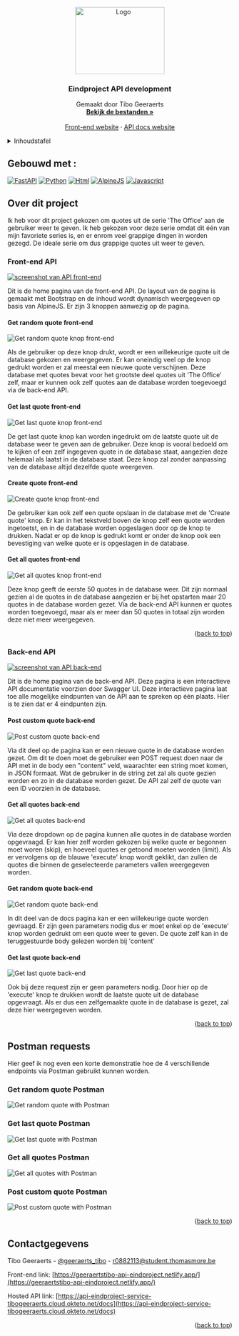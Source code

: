 <!-- PROJECT LOGO -->
<br />
<div align="center" id="readme-top">
  <a href="https://github.com/tibogeeraerts/api-eindproject">
    <img src="images/logo.png" alt="Logo" width="200" height="150">
  </a>

  <h3 align="center">Eindproject API development</h3>

  <p align="center">
    Gemaakt door Tibo Geeraerts
    <br />
    <a href="https://github.com/tibogeeraerts/api-eindproject"><strong>Bekijk de bestanden »</strong></a>
    <br />
    <br />
    <a href="https://geeraertstibo-api-eindproject.netlify.app/">Front-end website</a>
    ·
    <a href="https://api-eindproject-service-tibogeeraerts.cloud.okteto.net/docs">API docs website</a>
  </p>
</div>



<!-- Inhoudstafel -->
<details>
  <summary>Inhoudstafel</summary>
  <ol>
    <li>
      <a href="#gebouwd-met-">Gebouwd met</a>
    </li>
    <li>
      <a href="#over-dit-project">Over dit project</a>
      <ul>
        <li>
          <a href="#front-end-api">Front-end API</a>
          <ul>
             <li><a href="#get-random-quote-front-end">Get random quote front-end</li>
             <li><a href="#get-last-quote-front-end">Get last quote front-end</li>
             <li><a href="#create-quote-front-end">Create quote front-end</li>
             <li><a href="#get-all-quotes-front-end">Get all quotes front-end</li>
          </ul>
        </li>
        <li>
          <a href="#back-end-api">Back-end API</a>
          <ul>
             <li><a href="#post-custom-quote-back-end">Post custom quote back-end</li>
             <li><a href="#get-all-quotes-back-end">Get all quotes back-end</li>
             <li><a href="#get-random-quote-back-end">Get random quote back-end</li>
             <li><a href="#get-last-quote-back-end">Get last quote back-end</li>
          </ul>
        </li>
      </ul>
    </li>
    <li>
      <a href="#postman-requests">Postman requests</a>
      <ul>
             <li><a href="#get-random-quote-postman">Get random quote Postman</li>
             <li><a href="#get-last-quote-postman">Get last quote Postman</li>
             <li><a href="#get-all-quotes-postman">Get all quotes postman</li>
             <li><a href="#post-custom-quote-postman">Post custom quote Postman</li>
          </ul>
    </li>
    <li><a href="#contactgegevens">Contactgegevens</a></li>
  </ol>
</details>


## Gebouwd met :

[![FastAPI][FastAPI.py]][FastAPI-url]
[![Python][Python.py]][Python-url]
[![Html][Html.html]][Html-url]
[![AlpineJS][Alpine.js]][Alpine-url]
[![Javascript][Bootstrap.css]][Bootstrap-url]


<!-- Over dit project -->
## Over dit project

Ik heb voor dit project gekozen om quotes uit de serie 'The Office' aan de gebruiker weer te geven. Ik heb gekozen voor deze serie omdat dit één van mijn favoriete series is, en er enrom veel grappige dingen in worden gezegd. De ideale serie om dus grappige quotes uit weer te geven.

### Front-end API

[![screenshot van API front-end][frontend-screenshot]][frontend-url]

Dit is de home pagina van de front-end API. De layout van de pagina is gemaakt met Bootstrap en de inhoud wordt dynamisch weergegeven op basis van AlpineJS. Er zijn 3 knoppen aanwezig op de pagina.

#### Get random quote front-end
![Get random quote knop front-end][getrandomquote-frontend]

Als de gebruiker op deze knop drukt, wordt er een willekeurige quote uit de database gekozen en weergegeven. Er kan oneindig veel op de knop gedrukt worden er zal meestal een nieuwe quote verschijnen. Deze database met quotes bevat voor het grootste deel quotes uit 'The Office' zelf, maar er kunnen ook zelf quotes aan de database worden toegevoegd via de back-end API.

#### Get last quote front-end

![Get last quote knop front-end][getlastquote-frontend]

De get last quote knop kan worden ingedrukt om de laatste quote uit de database weer te geven aan de gebruiker. Deze knop is vooral bedoeld om te kijken of een zelf ingegeven quote in de database staat, aangezien deze helemaal als laatst in de database staat. Deze knop zal zonder aanpassing van de database altijd dezelfde quote weergeven.

#### Create quote front-end

![Create quote knop front-end][postquote-frontend]

De gebruiker kan ook zelf een quote opslaan in de database met de 'Create quote' knop. Er kan in het tekstveld boven de knop zelf een quote worden ingetoetst, en in de database worden opgeslagen door op de knop te drukken. Nadat er op de knop is gedrukt komt er onder de knop ook een bevestiging van welke quote er is opgeslagen in de database.

#### Get all quotes front-end

![Get all quotes knop front-end][getallquotes-frontend]

Deze knop geeft de eerste 50 quotes in de database weer. Dit zijn normaal gezien al de quotes in de database aangezien er bij het opstarten maar 20 quotes in de database worden gezet. Via de back-end API kunnen er quotes worden toegevoegd, maar als er meer dan 50 quotes in totaal zijn worden deze niet meer weergegeven.

<p align="right">(<a href="#readme-top">back to top</a>)</p>


### Back-end API

[![screenshot van API back-end][backend-screenshot]][backend-url]

Dit is de home pagina van de back-end API. Deze pagina is een interactieve API documentatie voorzien door Swagger UI. Deze interactieve pagina laat toe alle mogelijke eindpunten van de API aan te spreken op één plaats. Hier is te zien dat er 4 eindpunten zijn. 

#### Post custom quote back-end

![Post custom quote back-end][postquote-backend]

Via dit deel op de pagina kan er een nieuwe quote in de database worden gezet. Om dit te doen moet de gebruiker een POST request doen naar de API met in de body een "content" veld, waarachter een string moet komen, in JSON formaat. Wat de gebruiker in de string zet zal als quote gezien worden en zo in de database worden gezet. De API zal zelf de quote van een ID voorzien in de database.

#### Get all quotes back-end

![Get all quotes back-end][getallquotes-backend]

Via deze dropdown op de pagina kunnen alle quotes in de database worden opgevraagd. Er kan hier zelf worden gekozen bij welke quote er begonnen moet woren (skip), en hoeveel quotes er getoond moeten worden (limit). Als er vervolgens op de blauwe 'execute' knop wordt geklikt, dan zullen de quotes die binnen de geselecteerde parameters vallen weergegeven worden.

#### Get random quote back-end

![Get random quote back-end][getrandomquote-backend]

In dit deel van de docs pagina kan er een willekeurige quote worden gevraagd. Er zijn geen parameters nodig dus er moet enkel op de 'execute' knop worden gedrukt om een quote weer te geven. De quote zelf kan in de teruggestuurde body gelezen worden bij 'content'

#### Get last quote back-end

![Get last quote back-end][getlastquote-backend]

Ook bij deze request zijn er geen parameters nodig. Door hier op de 'execute' knop te drukken wordt de laatste quote uit de database opgevraagt. Als er dus een zelfgemaakte quote in de database is gezet, zal deze hier weergegeven worden.

<p align="right">(<a href="#readme-top">back to top</a>)</p>

## Postman requests

Hier geef ik nog even een korte demonstratie hoe de 4 verschillende endpoints via Postman gebruikt kunnen worden.

### Get random quote Postman

![Get random quote with Postman][getrandom-postman]

### Get last quote Postman

![Get last quote with Postman][getlast-postman]

### Get all quotes Postman

![Get all quotes with Postman][getall-postman]

### Post custom quote Postman

![Post custom quote with Postman][postquote-postman]

<p align="right">(<a href="#readme-top">back to top</a>)</p>


<!-- CONTACT -->
## Contactgegevens

Tibo Geeraerts - [@geeraerts_tibo](https://twitter.com/geeraerts_tibo) - r0882113@student.thomasmore.be

Front-end link: [https://geeraertstibo-api-eindproject.netlify.app/](https://geeraertstibo-api-eindproject.netlify.app/)

Hosted API link: [https://api-eindproject-service-tibogeeraerts.cloud.okteto.net/docs](https://api-eindproject-service-tibogeeraerts.cloud.okteto.net/docs)

<p align="right">(<a href="#readme-top">back to top</a>)</p>


<!-- MARKDOWN LINKS & IMAGES -->
[FastAPI.py]: https://img.shields.io/badge/-%F0%9F%97%B2%20FastAPI-019486?style=for-the-badge
[FastAPI-url]: https://fastapi.tiangolo.com/
[Python.py]: https://img.shields.io/badge/Python-3776AB?style=for-the-badge&logo=python&logoColor=white
[Python-url]: https://python.org/
[Html.html]: https://img.shields.io/badge/HTML-E54C21?style=for-the-badge&logo=html5&logoColor=white
[Html-url]: https://www.w3schools.com/html/
[Alpine.js]: https://img.shields.io/badge/Alpine.js-77C1D2?style=for-the-badge&logo=javascript&logoColor=white
[Alpine-url]: https://alpinejs.dev/
[Bootstrap.css]: https://img.shields.io/badge/bootstrap-%23563D7C.svg?style=for-the-badge&logo=bootstrap&logoColor=white
[Bootstrap-url]: https://getbootstrap.com/

[frontend-screenshot]: images/front-end-screenshot.png
[frontend-url]: https://geeraertstibo-api-eindproject.netlify.app/
[getrandomquote-frontend]: images/getrandomquote-front-end.jpg
[getlastquote-frontend]: images/getlastquote-front-end.jpg
[postquote-frontend]: images/postquote-front-end.jpg
[getallquotes-frontend]: images/getallquotes-front-end.jpg

[backend-screenshot]: images/back-end-screenshot.png
[backend-url]: https://api-eindproject-service-tibogeeraerts.cloud.okteto.net/docs
[postquote-backend]: images/postquote-back-end.jpg
[getallquotes-backend]: images/getallquotes-back-end.jpg
[getrandomquote-backend]: images/getrandomquote-back-end.jpg
[getlastquote-backend]: images/getlastquote-back-end.jpg

[getrandom-postman]: images/postman-getrandom.jpg
[getlast-postman]: images/postman-getlast.jpg
[getall-postman]: images/postman-getall.jpg
[postquote-postman]: images/postman-postquote.jpg
